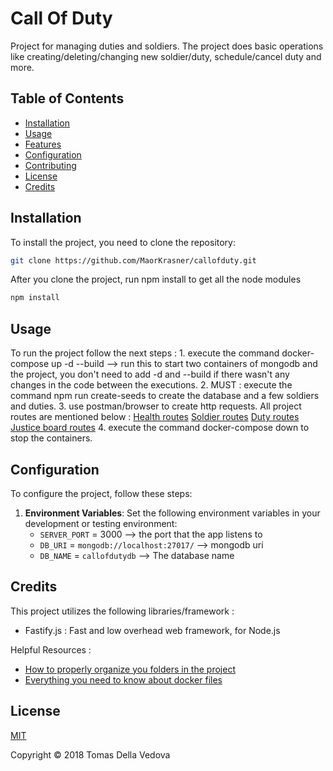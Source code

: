 # Call Of Duty

Project for managing duties and soldiers. 
The project does basic operations like creating/deleting/changing new soldier/duty, schedule/cancel duty and more.

## Table of Contents

- [Installation](#installation)
- [Usage](#usage)
- [Features](#features)
- [Configuration](#configuration)
- [Contributing](#contributing)
- [License](#license)
- [Credits](#credits)

## Installation

To install the project, you need to clone the repository:

```bash
git clone https://github.com/MaorKrasner/callofduty.git
```

After you clone the project, run npm install to get all the node modules

```bash
npm install
```

## Usage

To run the project follow the next steps :
    1. execute the command docker-compose up -d --build --> run this to start two containers of mongodb and the project, 
       you don't need to add -d and --build if there wasn't any changes in the code between the executions.
    2. MUST : execute the command npm run create-seeds to create the database and a few soldiers and duties.
    3. use postman/browser to create http requests. All project routes are mentioned below :
       [Health routes](src\routes\healthRoutes.ts)
       [Soldier routes](src\routes\soldierRoutes.ts)
       [Duty routes](src\routes\dutyRoutes.ts)
       [Justice board routes](src\routes\justiceBoardRoutes.ts)
    4. execute the command docker-compose down to stop the containers.

## Configuration

To configure the project, follow these steps:

1. **Environment Variables**: Set the following environment variables in your development or testing environment:
   - `SERVER_PORT` = 3000 --> the port that the app listens to
   - `DB_URI` = `mongodb://localhost:27017/` --> mongodb uri
   - `DB_NAME` = `callofdutydb` --> The database name

## Credits

This project utilizes the following libraries/framework :
- Fastify.js : Fast and low overhead web framework, for Node.js

Helpful Resources :
- [How to properly organize you folders in the project](https://medium.com/@jomote/the-art-of-organizing-a-guide-to-the-best-folder-structure-in-node-js-ddc377237625)
- [Everything you need to know about docker files](https://www.freecodecamp.org/news/the-docker-handbook/)

## License

[MIT](LICENSE)

Copyright © 2018 Tomas Della Vedova